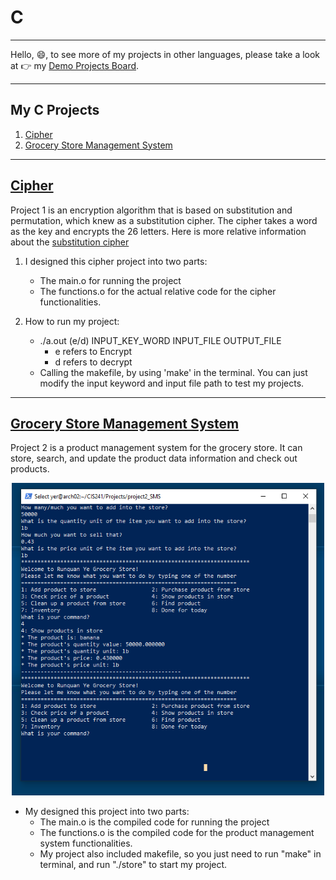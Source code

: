 # C
---
Hello, 😄, to see more of my projects in other languages, please take a look at 👉 my [Demo Projects Board](https://github.com/RunquanYe/DemoProjects).

---
## My C Projects
1. [Cipher](#cipher)
2. [Grocery Store Management System](#grocery-store-management-system)
---

## [Cipher](https://github.com/RunquanYe/C/tree/master/Cipher)
Project 1 is an encryption algorithm that is based on substitution and permutation, which knew as a substitution cipher.  The cipher takes a word as the key and encrypts the 26 letters.  Here is more relative information about the [substitution cipher](https://en.wikipedia.org/wiki/Substitution_cipher)

1. I designed this cipher project into two parts:
    + The main.o for running the project
    + The functions.o for the actual relative code for the cipher functionalities.

2. How to run my project:
    + ./a.out    (e/d)     INPUT_KEY_WORD     INPUT_FILE OUTPUT_FILE
        - e refers to Encrypt
        - d refers to decrypt
    + Calling the makefile, by using 'make' in the terminal.  You can just modify the input keyword and input file path to test my projects.
---

## [Grocery Store Management System](https://github.com/RunquanYe/C/tree/master/Grocery_Store_Management)
Project 2 is a product management system for the grocery store. It can store, search, and update the product data information and check out products.

<p align="center"><img width="500" height="500" src="img/c_p2_01.PNG"/></p>

+ My designed this project into two parts:
    - The main.o is the compiled code for running the project
    - The functions.o is the compiled code for the product management system functionalities.
    - My project also included makefile, so you just need to run "make" in terminal, and run "./store" to start my project.
